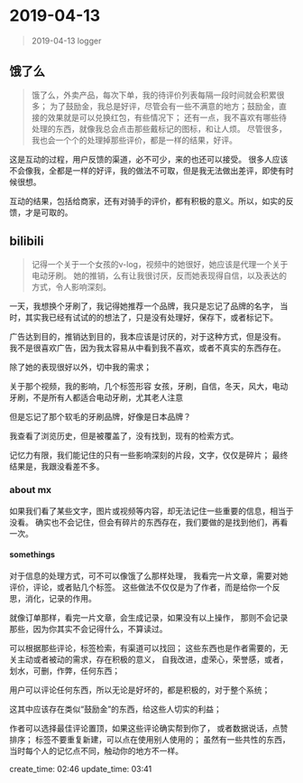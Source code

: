 2019-04-13
==================================================

> 2019-04-13 logger

## 饿了么

> 饿了么，外卖产品，每次下单，我的待评价列表每隔一段时间就会积累很多；
为了鼓励金，我总是好评，尽管会有一些不满意的地方；鼓励金，直接的效果就是可以兑换红包，有些情况下；
还有一点，我不喜欢有哪些待处理的东西，就像我总会点击那些戴标记的图标，和让人烦。
尽管很多，我也会一个个的处理掉那些评价，都是一样的结果，好评。

这是互动的过程，用户反馈的渠道，必不可少，来的也还可以接受。
很多人应该不会像我，全都是一样的好评，我的做法不可取，但是我无法做出差评，即使有时候很想。

互动的结果，包括给商家，还有对骑手的评价，都有积极的意义。所以，如实的反馈，才是可取的。

## bilibili

> 记得一个关于一个女孩的v-log，视频中的她很好，她应该是代理一个关于电动牙刷。
她的推销，么有让我很讨厌，反而她表现得自信，以及表达的方式，令人影响深刻。

一天，我想换个牙刷了，我记得她推荐一个品牌，我只是忘记了品牌的名字，
当时，其实我已经有试试的的想法了，只是没有处理好，保存下，或者标记下。

广告达到目的，推销达到目的，我本应该是讨厌的，对于这种方式，但是没有。
我不是很喜欢广告，因为我太容易从中看到我不喜欢，或者不真实的东西存在。

除了她的表现很好以外，切中我的需求；

关于那个视频，我的影响，几个标签形容
女孩，牙刷，自信，冬天，风大，电动牙刷，不是所有人都适合电动牙刷，尤其老人注意

但是忘记了那个软毛的牙刷品牌，好像是日本品牌？

我查看了浏览历史，但是被覆盖了，没有找到，现有的检索方式。

记忆力有限，我们能记住的只有一些影响深刻的片段，文字，仅仅是碎片；
最终结果是，我跟没看差不多。

### about mx

如果我们看了某些文字，图片或视频等内容，却无法记住一些重要的信息，相当于没看。
确实也不会记住，但会有碎片的东西存在，我们要做的是找到他们，再看一次。

#### somethings

对于信息的处理方式，可不可以像饿了么那样处理，
我看完一片文章，需要对她评价，评论，或者贴几个标签。
这些做法不仅仅是为了作者，而是给你一个反思，消化，记录的作用。

就像订单那样，看完一片文章，会生成记录，如果没有以上操作，
那则不会记录那些，因为你其实不会记得什么，不算读过。

可以根据那些评论，标签检索，有渠道可以找回；
这些东西也是作者需要的，无关主动或者被动的需求，存在积极的意义，
自我改进，虚荣心，荣誉感，或者，划水，可删，作弊，任何东西；

用户可以评论任何东西，所以无论是好坏的，都是积极的，对于整个系统；

这其中应该存在类似“鼓励金”的东西，给这些人切实的利益；

作者可以选择最佳评论置顶，如果这些评论确实帮到你了，
或者数据说话，点赞排序；
标签不要重复新建，可以点在使用别人使用的；
虽然有一些共性的东西，当时每个人的记忆点不同，触动你的地方不一样。

create_time: 02:46
update_time: 03:41
